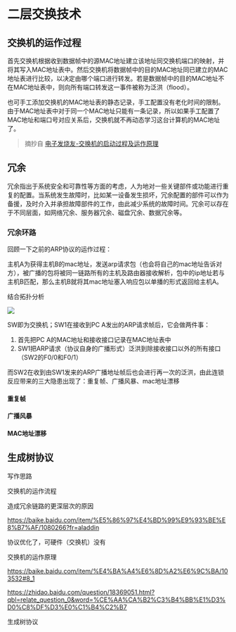 # 二层交换技术

## 交换机的运作过程

首先交换机根据收到数据帧中的源MAC地址建立该地址同交换机端口的映射，并将其写入MAC地址表中。然后交换机将数据帧中的目的MAC地址同已建立的MAC地址表进行比较，以决定由哪个端口进行转发。若是数据帧中的目的MAC地址不在MAC地址表中，则向所有端口转发这一事件被称为泛洪（flood）。

也可手工添加交换机的MAC地址表的静态记录，手工配置没有老化时间的限制。由于MAC地址表中对于同一个MAC地址只能有一条记录，所以如果手工配置了MAC地址和端口号对应关系后，交换机就不再动态学习这台计算机的MAC地址了。

> 摘抄自 [电子发烧友-交换机的启动过程及运作原理](http://www.elecfans.com/instrument/579650_a.html)

## 冗余

冗余指出于系统安全和可靠性等方面的考虑，人为地对一些关键部件或功能进行重复的配置。当系统发生故障时，比如某一设备发生损坏，冗余配置的部件可以作为备援，及时介入并承担故障部件的工作，由此减少系统的故障时间。冗余可以存在于不同层面，如网络冗余、服务器冗余、磁盘冗余、数据冗余等。

### 冗余环路

回顾一下之前的ARP协议的运作过程：

主机A为获得主机B的mac地址，发送arp请求包（也会将自己的mac地址告诉对方），被广播的包将被同一链路所有的主机及路由器接收解析，包中的ip地址若与主机B匹配，那么主机B就将其mac地址塞入响应包以单播的形式返回给主机A。

结合拓扑分析

![](https://i.postimg.cc/B6zwTpNX/Snipaste-2019-10-30-18-43-42.png)

SW即为交换机；SW1在接收到PC A发出的ARP请求帧后，它会做两件事：

1. 首先把PC A的MAC地址和接收接口记录在MAC地址表中
2. SW1把ARP请求（协议自身的广播形式）泛洪到除接收接口以外的所有接口（SW2的F0/0和F0/1）

而SW2在收到由SW1发来的ARP广播地址帧后也会进行再一次的泛洪，由此连锁反应带来的三大隐患出现了：重复帧、广播风暴、mac地址漂移

#### 重复帧
#### 广播风暴
#### MAC地址漂移


## 生成树协议

写作思路

交换机的运作流程

造成冗余链路的更深层次的原因

https://baike.baidu.com/item/%E5%86%97%E4%BD%99%E9%93%BE%E8%B7%AF/1080266?fr=aladdin

协议优化了，可硬件（交换机）没有

交换机的运作原理

https://baike.baidu.com/item/%E4%BA%A4%E6%8D%A2%E6%9C%BA/103532#8_1


https://zhidao.baidu.com/question/18369051.html?qbl=relate_question_0&word=%CE%AA%CA%B2%C3%B4%BB%E1%D3%D0%C8%DF%D3%E0%C1%B4%C2%B7

生成树协议
